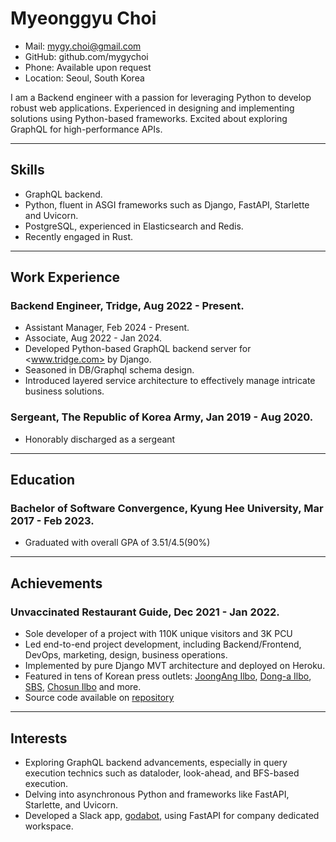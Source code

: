 # Myeonggyu Choi

- Mail: <mygy.choi@gmail.com>
- GitHub: github.com/mygychoi
- Phone: Available upon request
- Location: Seoul, South Korea

I am a Backend engineer with a passion for leveraging Python to develop robust web applications.
Experienced in designing and implementing solutions using Python-based frameworks.
Excited about exploring GraphQL for high-performance APIs.

---

## Skills

- GraphQL backend.
- Python, fluent in ASGI frameworks such as Django, FastAPI, Starlette and Uvicorn.
- PostgreSQL, experienced in Elasticsearch and Redis.
- Recently engaged in Rust.

---

## Work Experience

### Backend Engineer, Tridge, Aug 2022 - Present.

- Assistant Manager, Feb 2024 - Present.
- Associate, Aug 2022 - Jan 2024.
- Developed Python-based GraphQL backend server for <www.tridge.com> by Django.
- Seasoned in DB/Graphql schema design.
- Introduced layered service architecture to effectively manage
  intricate business solutions.

### Sergeant, The Republic of Korea Army, Jan 2019 - Aug 2020.

- Honorably discharged as a sergeant

---

## Education

### Bachelor of Software Convergence, Kyung Hee University, Mar 2017 - Feb 2023.

- Graduated with overall GPA of 3.51/4.5(90%)

---

## Achievements

### Unvaccinated Restaurant Guide, Dec 2021 - Jan 2022.

- Sole developer of a project with 110K unique visitors and 3K PCU
- Led end-to-end project development, including Backend/Frontend, DevOps, marketing, design, business operations.
- Implemented by pure Django MVT architecture and deployed on Heroku.
- Featured in tens of Korean press outlets:
  [JoongAng Ilbo](https://www.joongang.co.kr/article/25037441#home),
  [Dong-a Ilbo](https://www.donga.com/news/Society/article/all/20211227/110963750/2), [SBS](https://news.sbs.co.kr/news/endPage.do?news_id=N1006584103),
  [Chosun Ilbo](https://www.chosun.com/national/national_general/2021/12/27/JEMPO4A4DZFQRFWFCHK52O3FGA/)
  and more.
- Source code available on [repository](https://github.com/mygychoi/UnvaccinatedRestaurantGuide-Gazaahome)

---

## Interests

- Exploring GraphQL backend advancements, especially in query execution technics such as dataloder, look-ahead, and BFS-based execution.
- Delving into asynchronous Python and frameworks like FastAPI, Starlette, and Uvicorn.
- Developed a Slack app, [godabot](https://github.com/mygychoi/godabot), using FastAPI for company dedicated workspace.
